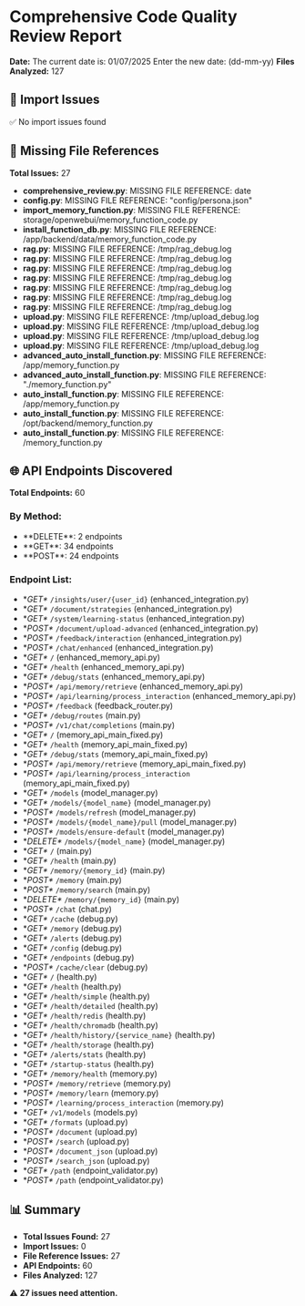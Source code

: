 # Comprehensive Code Quality Review Report
**Date:** The current date is: 01/07/2025 
Enter the new date: (dd-mm-yy)
**Files Analyzed:** 127

## 🔴 Import Issues
✅ No import issues found

## 📁 Missing File References
**Total Issues:** 27

- **comprehensive_review.py**: MISSING FILE REFERENCE: date
- **config.py**: MISSING FILE REFERENCE: "config/persona.json"
- **import_memory_function.py**: MISSING FILE REFERENCE: storage/openwebui/memory_function_code.py
- **install_function_db.py**: MISSING FILE REFERENCE: /app/backend/data/memory_function_code.py
- **rag.py**: MISSING FILE REFERENCE: /tmp/rag_debug.log
- **rag.py**: MISSING FILE REFERENCE: /tmp/rag_debug.log
- **rag.py**: MISSING FILE REFERENCE: /tmp/rag_debug.log
- **rag.py**: MISSING FILE REFERENCE: /tmp/rag_debug.log
- **rag.py**: MISSING FILE REFERENCE: /tmp/rag_debug.log
- **rag.py**: MISSING FILE REFERENCE: /tmp/rag_debug.log
- **rag.py**: MISSING FILE REFERENCE: /tmp/rag_debug.log
- **upload.py**: MISSING FILE REFERENCE: /tmp/upload_debug.log
- **upload.py**: MISSING FILE REFERENCE: /tmp/upload_debug.log
- **upload.py**: MISSING FILE REFERENCE: /tmp/upload_debug.log
- **upload.py**: MISSING FILE REFERENCE: /tmp/upload_debug.log
- **advanced_auto_install_function.py**: MISSING FILE REFERENCE: /app/memory_function.py
- **advanced_auto_install_function.py**: MISSING FILE REFERENCE: "./memory_function.py"
- **auto_install_function.py**: MISSING FILE REFERENCE: /app/memory_function.py
- **auto_install_function.py**: MISSING FILE REFERENCE: /opt/backend/memory_function.py
- **auto_install_function.py**: MISSING FILE REFERENCE: /memory_function.py

## 🌐 API Endpoints Discovered
**Total Endpoints:** 60

### By Method:
- **DELETE\**: 2 endpoints
- **GET\**: 34 endpoints
- **POST\**: 24 endpoints

### Endpoint List:
- **GET\** `/insights/user/{user_id}` (enhanced_integration.py)
- **GET\** `/document/strategies` (enhanced_integration.py)
- **GET\** `/system/learning-status` (enhanced_integration.py)
- **POST\** `/document/upload-advanced` (enhanced_integration.py)
- **POST\** `/feedback/interaction` (enhanced_integration.py)
- **POST\** `/chat/enhanced` (enhanced_integration.py)
- **GET\** `/` (enhanced_memory_api.py)
- **GET\** `/health` (enhanced_memory_api.py)
- **GET\** `/debug/stats` (enhanced_memory_api.py)
- **POST\** `/api/memory/retrieve` (enhanced_memory_api.py)
- **POST\** `/api/learning/process_interaction` (enhanced_memory_api.py)
- **POST\** `/feedback` (feedback_router.py)
- **GET\** `/debug/routes` (main.py)
- **POST\** `/v1/chat/completions` (main.py)
- **GET\** `/` (memory_api_main_fixed.py)
- **GET\** `/health` (memory_api_main_fixed.py)
- **GET\** `/debug/stats` (memory_api_main_fixed.py)
- **POST\** `/api/memory/retrieve` (memory_api_main_fixed.py)
- **POST\** `/api/learning/process_interaction` (memory_api_main_fixed.py)
- **GET\** `/models` (model_manager.py)
- **GET\** `/models/{model_name}` (model_manager.py)
- **POST\** `/models/refresh` (model_manager.py)
- **POST\** `/models/{model_name}/pull` (model_manager.py)
- **POST\** `/models/ensure-default` (model_manager.py)
- **DELETE\** `/models/{model_name}` (model_manager.py)
- **GET\** `/` (main.py)
- **GET\** `/health` (main.py)
- **GET\** `/memory/{memory_id}` (main.py)
- **POST\** `/memory` (main.py)
- **POST\** `/memory/search` (main.py)
- **DELETE\** `/memory/{memory_id}` (main.py)
- **POST\** `/chat` (chat.py)
- **GET\** `/cache` (debug.py)
- **GET\** `/memory` (debug.py)
- **GET\** `/alerts` (debug.py)
- **GET\** `/config` (debug.py)
- **GET\** `/endpoints` (debug.py)
- **POST\** `/cache/clear` (debug.py)
- **GET\** `/` (health.py)
- **GET\** `/health` (health.py)
- **GET\** `/health/simple` (health.py)
- **GET\** `/health/detailed` (health.py)
- **GET\** `/health/redis` (health.py)
- **GET\** `/health/chromadb` (health.py)
- **GET\** `/health/history/{service_name}` (health.py)
- **GET\** `/health/storage` (health.py)
- **GET\** `/alerts/stats` (health.py)
- **GET\** `/startup-status` (health.py)
- **GET\** `/memory/health` (memory.py)
- **POST\** `/memory/retrieve` (memory.py)
- **POST\** `/memory/learn` (memory.py)
- **POST\** `/learning/process_interaction` (memory.py)
- **GET\** `/v1/models` (models.py)
- **GET\** `/formats` (upload.py)
- **POST\** `/document` (upload.py)
- **POST\** `/search` (upload.py)
- **POST\** `/document_json` (upload.py)
- **POST\** `/search_json` (upload.py)
- **GET\** `/path` (endpoint_validator.py)
- **POST\** `/path` (endpoint_validator.py)

## 📊 Summary
- **Total Issues Found:** 27
- **Import Issues:** 0
- **File Reference Issues:** 27
- **API Endpoints:** 60
- **Files Analyzed:** 127

⚠️ **27 issues need attention.**